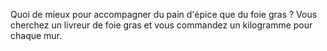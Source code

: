 Quoi de mieux pour accompagner du pain d'épice que du foie gras ?
Vous cherchez un livreur de foie gras et vous commandez un kilogramme pour chaque mur.